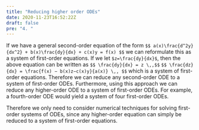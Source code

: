 ```yaml
---
title: "Reducing higher order ODEs"
date: 2020-11-23T16:52:22Z
draft: false
pre: "4. "
---
```



If we have a general second-order equation of the form
`$$ a(x)\frac{d^2y}{dx^2} + b(x)\frac{dy}{dx} + c(x)y = f(x) $$`
we can reformulate this as a system of first-order equations. If we let `$z=\frac{dy}{dx}$`, then the above equation can be written as
`$$ \frac{dy}{dx} = z \,,$$`
`$$ \frac{dz}{dx} = \frac{f(x) − b(x)z−c(x)y}{a(x)} \,, $$`
which is a system of first-order equations. Therefore we can reduce any second-order ODE to a system of first-order ODEs. Furthermore, using this approach we can reduce any higher-order ODE to a system of first-order ODEs. For example, a fourth-order ODE would yield a system of four first-order ODEs.

Therefore we only need to consider numerical techniques for solving first-order systems of ODEs, since any higher-order equation can simply be reduced to a system of first-order equations.
